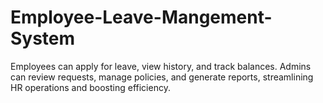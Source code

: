 # Employee-Leave-Mangement-System
Employees can apply for leave, view history, and track balances. Admins can review requests, manage policies, and generate reports, streamlining HR operations and boosting efficiency.
